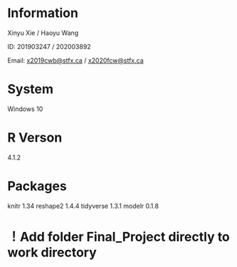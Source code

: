 # Information

Xinyu Xie / Haoyu Wang                                                 

ID: 201903247 / 202003892 

Email: x2019cwb@stfx.ca / x2020fcw@stfx.ca

# System 

Windows 10

# R Verson

4.1.2

# Packages

knitr 1.34
reshape2 1.4.4
tidyverse 1.3.1
modelr 0.1.8

# ！Add folder Final_Project directly to work directory


